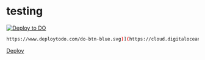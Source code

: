 # testing

[![Deploy to DO](https://www.deploytodo.com/do-btn-blue.svg)](https://cloud.digitalocean.com/apps/new?repo=https://github.com/htdio-stg/kaczor5/tree/main)

```bash
https://www.deploytodo.com/do-btn-blue.svg)](https://cloud.digitalocean.com/apps/new?repo=https://github.com/htdio-stg/kaczor5/tree/main
```

<a href="https://cloud.digitalocean.com/apps/new?repo=https://github.com/htdio-stg/kaczor5/tree/main" target="_blank">Deploy</a>
